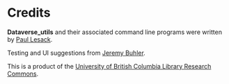 # Credits

**Dataverse_utils** and their associated command line programs were written by [Paul Lesack](https://directory.library.ubc.ca/people/email/182).

Testing and UI suggestions from [Jeremy Buhler](https://directory.library.ubc.ca/people/email/853).

This is a product of the [University of British Columbia Library Research Commons](https://researchcommons.library.ubc.ca/).



